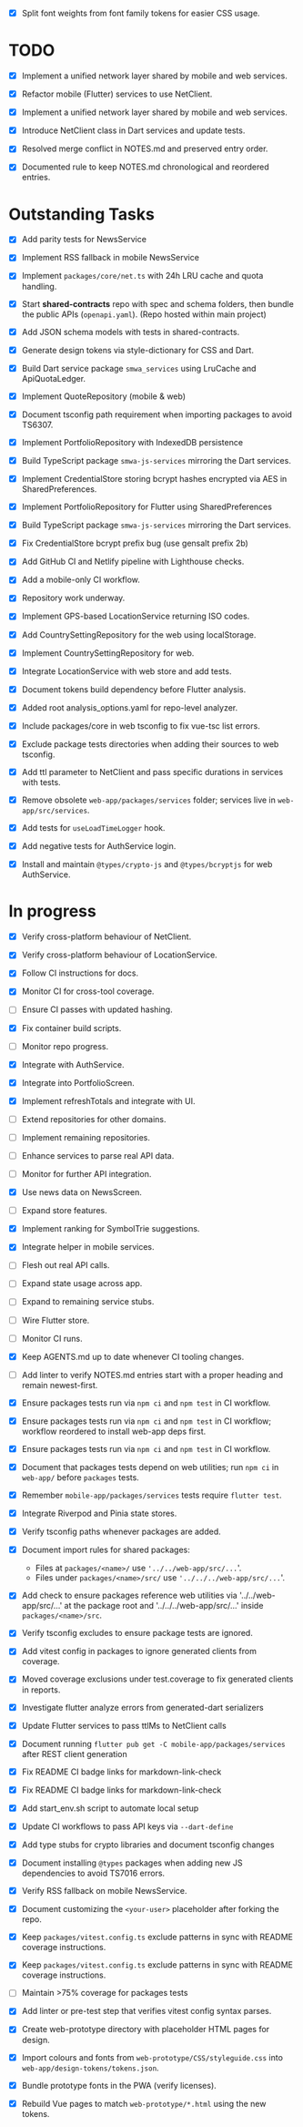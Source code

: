 - [x] Split font weights from font family tokens for easier CSS usage.
# TODO

- [x] Implement a unified network layer shared by mobile and web services.
- [x] Refactor mobile (Flutter) services to use NetClient.
- [x] Implement a unified network layer shared by mobile and web services.
- [x] Introduce NetClient class in Dart services and update tests.

- [x] Resolved merge conflict in NOTES.md and preserved entry order.
- [x] Documented rule to keep NOTES.md chronological and reordered entries.
# Outstanding Tasks
- [x] Add parity tests for NewsService
- [x] Implement RSS fallback in mobile NewsService

- [x] Implement `packages/core/net.ts` with 24h LRU cache and quota handling.
- [x] Start **shared-contracts** repo with spec and schema folders, then bundle the public APIs (`openapi.yaml`). (Repo hosted within main project)
- [x] Add JSON schema models with tests in shared-contracts.
- [x] Generate design tokens via style-dictionary for CSS and Dart.
- [x] Build Dart service package `smwa_services` using LruCache and ApiQuotaLedger.
- [x] Implement QuoteRepository (mobile & web)
- [x] Document tsconfig path requirement when importing packages to avoid TS6307.
- [x] Implement PortfolioRepository with IndexedDB persistence
- [x] Build TypeScript package `smwa-js-services` mirroring the Dart services.
- [x] Implement CredentialStore storing bcrypt hashes encrypted via AES in SharedPreferences.
- [x] Implement PortfolioRepository for Flutter using SharedPreferences
- [x] Build TypeScript package `smwa-js-services` mirroring the Dart services.
- [x] Fix CredentialStore bcrypt prefix bug (use gensalt prefix 2b)
- [x] Add GitHub CI and Netlify pipeline with Lighthouse checks.
- [x] Add a mobile-only CI workflow.
- [x] Repository work underway.
- [x] Implement GPS-based LocationService returning ISO codes.
- [x] Add CountrySettingRepository for the web using localStorage.
- [x] Implement CountrySettingRepository for web.
- [x] Integrate LocationService with web store and add tests.
- [x] Document tokens build dependency before Flutter analysis.
- [x] Added root analysis_options.yaml for repo-level analyzer.
- [x] Include packages/core in web tsconfig to fix vue-tsc list errors.
- [x] Exclude package tests directories when adding their sources to web tsconfig.
- [x] Add ttl parameter to NetClient and pass specific durations in services with tests.
- [x] Remove obsolete `web-app/packages/services` folder; services live in
  `web-app/src/services`.
- [x] Add tests for `useLoadTimeLogger` hook.
- [x] Add negative tests for AuthService login.
- [x] Install and maintain `@types/crypto-js` and `@types/bcryptjs` for web AuthService.

# In progress
- [x] Verify cross-platform behaviour of NetClient.
- [x] Verify cross-platform behaviour of LocationService.
- [x] Follow CI instructions for docs.
- [x] Monitor CI for cross-tool coverage.
- [ ] Ensure CI passes with updated hashing.
 - [x] Fix container build scripts.
- [ ] Monitor repo progress.
 - [x] Integrate with AuthService.
 - [x] Integrate into PortfolioScreen.
 - [x] Implement refreshTotals and integrate with UI.
- [ ] Extend repositories for other domains.
- [ ] Implement remaining repositories.
- [ ] Enhance services to parse real API data.
- [ ] Monitor for further API integration.
- [x] Use news data on NewsScreen.
- [ ] Expand store features.
- [x] Implement ranking for SymbolTrie suggestions.
- [x] Integrate helper in mobile services.
- [ ] Flesh out real API calls.
- [ ] Expand state usage across app.
- [ ] Expand to remaining service stubs.
- [ ] Wire Flutter store.
- [ ] Monitor CI runs.
- [x] Keep AGENTS.md up to date whenever CI tooling changes.

- [ ] Add linter to verify NOTES.md entries start with a proper heading and remain newest-first.

- [x] Ensure packages tests run via `npm ci` and `npm test` in CI workflow.

- [x] Ensure packages tests run via `npm ci` and `npm test` in CI workflow; workflow reordered to install web-app deps first.

- [x] Ensure packages tests run via `npm ci` and `npm test` in CI workflow.
- [x] Document that packages tests depend on web utilities; run `npm ci` in `web-app/` before `packages` tests.

- [x] Remember `mobile-app/packages/services` tests require `flutter test`.
- [x] Integrate Riverpod and Pinia state stores.
- [x] Verify tsconfig paths whenever packages are added.
- [x] Document import rules for shared packages:
  - Files at `packages/<name>/` use `'../../web-app/src/...`'.
  - Files under `packages/<name>/src/` use `'../../../web-app/src/...`'.
- [x] Add check to ensure packages reference web utilities via '../../web-app/src/…' at the package root and '../../../web-app/src/…' inside `packages/<name>/src`.
- [x] Verify tsconfig excludes to ensure package tests are ignored.
- [x] Add vitest config in packages to ignore generated clients from coverage.
- [x] Moved coverage exclusions under test.coverage to fix generated clients in reports.
- [x] Investigate flutter analyze errors from generated-dart serializers
- [x] Update Flutter services to pass ttlMs to NetClient calls
- [x] Document running `flutter pub get -C mobile-app/packages/services` after REST client generation
- [x] Fix README CI badge links for markdown-link-check
- [x] Fix README CI badge links for markdown-link-check
- [x] Add start_env.sh script to automate local setup
- [x] Update CI workflows to pass API keys via `--dart-define`
- [x] Add type stubs for crypto libraries and document tsconfig changes
- [x] Document installing `@types` packages when adding new JS dependencies to avoid TS7016 errors.
- [x] Verify RSS fallback on mobile NewsService.
- [x] Document customizing the `<your-user>` placeholder after forking the repo.
 - [x] Keep `packages/vitest.config.ts` exclude patterns in sync with README
       coverage instructions.
- [x] Keep `packages/vitest.config.ts` exclude patterns in sync with README
      coverage instructions.
- [ ] Maintain >75% coverage for packages tests
- [x] Add linter or pre-test step that verifies vitest config syntax parses.
- [x] Create web-prototype directory with placeholder HTML pages for design.
- [x] Import colours and fonts from `web-prototype/CSS/styleguide.css` into `web-app/design-tokens/tokens.json`.
- [x] Bundle prototype fonts in the PWA (verify licenses).
- [x] Rebuild Vue pages to match `web-prototype/*.html` using the new tokens.
